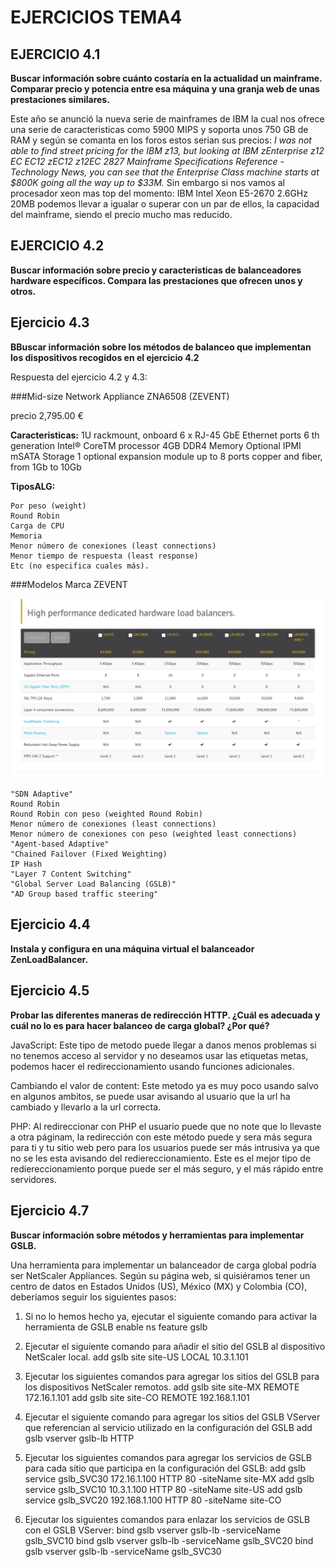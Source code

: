 # EJERCICIOS TEMA4

## EJERCICIO 4.1
**Buscar información sobre cuánto costaría en la actualidad un mainframe. Comparar precio y potencia entre esa máquina y una granja web de unas prestaciones similares.**

Este año se anunció la nueva serie de mainframes de IBM la cual nos ofrece una serie de caracteristicas como 5900 MIPS y soporta unos 750 GB de RAM y según se comanta en los foros estos serian sus precios: 
*I was not able to find street pricing for the IBM z13, but looking at IBM zEnterprise z12 EC EC12 zEC12 z12EC 2827 Mainframe Specifications Reference - Technology News, you can see that the Enterprise Class machine starts at $800K going all the way up to $33M.*
Sin embargo si nos vamos al procesador xeon mas top del momento: IBM Intel Xeon E5-2670 2.6GHz 20MB podemos llevar a igualar o superar con un par de ellos, la capacidad del mainframe, siendo el precio mucho mas reducido.


## EJERCICIO 4.2

**Buscar información sobre precio y características de balanceadores hardware específicos. Compara las prestaciones que ofrecen unos y otros.**

## Ejercicio 4.3
**BBuscar información sobre los métodos de balanceo que implementan los dispositivos recogidos en el ejercicio 4.2**

Respuesta del ejercicio 4.2 y 4.3:

###Mid-size Network Appliance ZNA6508 (ZEVENT)

precio  2,795.00 €

**Caracteristicas:**
1U rackmount, onboard 6 x RJ-45 GbE Ethernet ports
6 th generation Intel® CoreTM processor
4GB DDR4 Memory
Optional IPMI
mSATA Storage
1 optional expansion module up to 8 ports copper and fiber, from 1Gb to 10Gb

**TiposALG:**

    Por peso (weight)
    Round Robin
    Carga de CPU
    Memoria
    Menor número de conexiones (least connections)
    Menor tiempo de respuesta (least response)
    Etc (no especifica cuales más).




###Modelos Marca ZEVENT

![ZEVENT](https://github.com/adritec96/sw2018/blob/master/Ejercicios/imagenes/loadHw.png)


    "SDN Adaptive"
    Round Robin
    Round Robin con peso (weighted Round Robin)
    Menor número de conexiones (least connections)
    Menor número de conexiones con peso (weighted least connections)
    "Agent‐based Adaptive"
    "Chained Failover (Fixed Weighting)
    IP Hash
    "Layer 7 Content Switching"
    "Global Server Load Balancing (GSLB)"
    "AD Group based traffic steering"


## Ejercicio 4.4

**Instala y configura en una máquina virtual el balanceador ZenLoadBalancer.**




## Ejercicio 4.5

**Probar las diferentes maneras de redirección HTTP. ¿Cuál es adecuada y cuál no lo es para hacer balanceo de carga global? ¿Por qué?**

JavaScript: Este tipo de metodo puede llegar a danos menos problemas si no tenemos acceso al servidor  y no deseamos usar las etiquetas metas, podemos hacer el redireccionamiento usando funciones adicionales.

Cambiando el valor de content: Este metodo ya es muy poco usando salvo en algunos ambitos, se puede usar avisando al usuario que la url ha cambiado y llevarlo a la url correcta.

PHP: Al redireccionar con PHP el usuario puede que no note que lo llevaste a otra páginam, la redirección con este método puede y sera más segura para ti y tu sitio web pero para los usuarios puede ser más intrusiva ya que no se les esta avisando del rediereccionamiento. Este es el mejor tipo de rediereccionamiento porque puede ser el más seguro, y el más rápido entre servidores.

## Ejercicio 4.7

**Buscar información sobre métodos y herramientas para implementar GSLB.**

Una herramienta para implementar un balanceador de carga global podría ser NetScaler Appliances. Según su página web, si quisiéramos tener un centro de datos en Estados Unidos (US), México (MX) y Colombia (CO), deberíamos seguir los siguientes pasos:

   1. Si no lo hemos hecho ya, ejecutar el siguiente comando para activar la herramienta de GSLB
		enable ns feature gslb

   2. Ejecutar el siguiente comando para añadir el sitio del GSLB al dispositivo NetScaler local.
		add gslb site site-US LOCAL 10.3.1.101

   3. Ejecutar los siguientes comandos para agregar los sitios del GSLB para los dispositivos NetScaler remotos.
		add gslb site site-MX REMOTE 172.16.1.101
		add gslb site site-CO REMOTE 192.168.1.101

   4. Ejecutar el siguiente comando para agregar los sitios del GSLB VServer que referencian al servicio utilizado en la configuración del GSLB
		add gslb vserver gslb-lb HTTP

   5. Ejecutar los siguientes comandos para agregar los servicios de GSLB para cada sitio que participa en la configuración del GSLB:
		add gslb service gslb_SVC30 172.16.1.100 HTTP 80 -siteName site-MX
		add gslb service gslb_SVC10 10.3.1.100 HTTP 80 -siteName site-US
		add gslb service gslb_SVC20 192.168.1.100 HTTP 80 -siteName site-CO

   6. Ejecutar los siguientes comandos para enlazar los servicios de GSLB con el GSLB VServer:
        bind gslb vserver gslb-lb -serviceName gslb_SVC10
        bind gslb vserver gslb-lb -serviceName gslb_SVC20
        bind gslb vserver gslb-lb -serviceName gslb_SVC30

